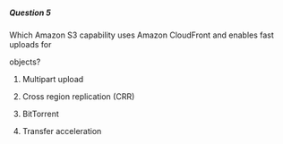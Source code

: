 ##### Question 5


Which Amazon S3 capability uses Amazon CloudFront and enables fast uploads for

objects?


1. Multipart upload

2. Cross region replication (CRR)

3. BitTorrent

4. Transfer acceleration

